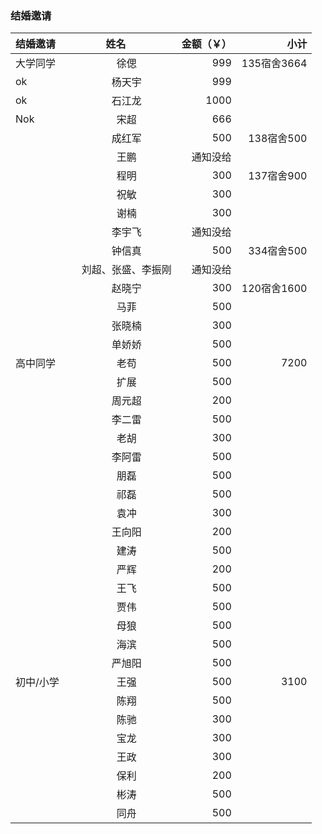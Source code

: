 ### 结婚邀请		
| 结婚邀请        | 姓名          | 金额（￥） |小计|
| ------------- |:-------------:| -----:|-----:|
| 大学同学 |徐偲	|999|135宿舍3664|
|ok|杨天宇|	999||
|ok|石江龙	|1000||
|Nok|宋超	|666||
||成红军|500	|138宿舍500|
||王鹏	|通知没给	|
||程明	|300|	137宿舍900|
||祝敏	|300|	
||谢楠	|300|	
||李宇飞|通知没给|	
||钟信真|500	|334宿舍500|
||刘超、张盛、李振刚	|通知没给	|
||赵晓宁|300	|120宿舍1600|
||马菲	|500|	
||张晓楠|300	|
||单娇娇|500	|
|高中同学|老苟	|500|7200|
||扩展	|500|
||周元超|200 |
||李二雷|500 |
||老胡	|300|
||李阿雷|500 |
||朋磊	|500|
||祁磊	|500|
||袁冲	|300|
||王向阳|200 |
||建涛	|500|
||严辉	|200|
||王飞	|500|
||贾伟	|500|
||母狼	|500|
||海滨	|500|
||严旭阳|500 |
|初中/小学|王强|	500|3100|
||陈翔	|500    |
||陈驰	|300    |
||宝龙	|300    |
||王政	|300    |
||保利	|200    |
||彬涛	|500    |
||同舟	|500    |

